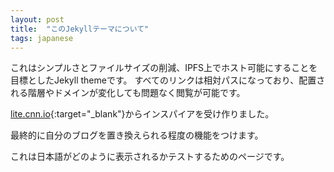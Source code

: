 ```yaml
---
layout: post
title:  "このJekyllテーマについて"
tags: japanese
---
```


これはシンプルさとファイルサイズの削減、IPFS上でホスト可能にすることを目標としたJekyll themeです。
すべてのリンクは相対パスになっており、配置される階層やドメインが変化しても問題なく閲覧が可能です。

[lite.cnn.io](http://lite.cnn.io/en){:target="_blank"}からインスパイアを受け作りました。

最終的に自分のブログを置き換えられる程度の機能をつけます。

これは日本語がどのように表示されるかテストするためのページです。